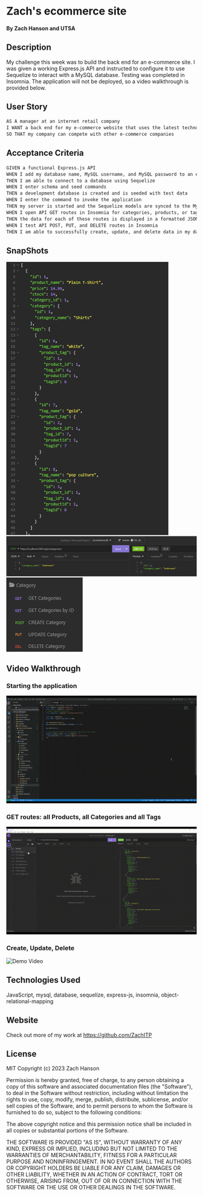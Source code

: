 # Zach's ecommerce site

#### By Zach Hanson and UTSA

## Description

My challenge this week was to build the back end for an e-commerce site. I was given a working Express.js API and instructed to configure it to use Sequelize to interact with a MySQL database. Testing was completed in Insomnia. The application will not be deployed, so a video walkthrough is provided below.

## User Story

```md
AS A manager at an internet retail company
I WANT a back end for my e-commerce website that uses the latest technologies
SO THAT my company can compete with other e-commerce companies
```

## Acceptance Criteria

```md
GIVEN a functional Express.js API
WHEN I add my database name, MySQL username, and MySQL password to an environment variable file
THEN I am able to connect to a database using Sequelize
WHEN I enter schema and seed commands
THEN a development database is created and is seeded with test data
WHEN I enter the command to invoke the application
THEN my server is started and the Sequelize models are synced to the MySQL database
WHEN I open API GET routes in Insomnia for categories, products, or tags
THEN the data for each of these routes is displayed in a formatted JSON
WHEN I test API POST, PUT, and DELETE routes in Insomnia
THEN I am able to successfully create, update, and delete data in my database
```

## SnapShots

<img src="./Assets/Product.png" alt="Product" title="Product">
<img src="./Assets/Create.png" alt="Create" title="Create">
<img src="./Assets/CRUD.png" alt="CRUD" title="CRUD">

## Video Walkthrough

### Starting the application

<img src="./Assets/start-application.gif" alt= "Demo Video" title="Demo Video">

### GET routes: all Products, all Categories and all Tags

<img src="./Assets/Get.gif" alt= "Demo Video" title="Demo Video">

### Create, Update, Delete

<img src="./Assets/CRUD.gif" alt= "Demo Video" title="Demo Video">

## Technologies Used

JavaScript, mysql, database, sequelize, express-js,
insomnia, object-relational-mapping

## Website

Check out more of my work at https://github.com/ZachITP

## License

MIT Copyright (c) 2023 Zach Hanson

Permission is hereby granted, free of charge, to any person obtaining a copy of this software and associated documentation files (the "Software"), to deal in the Software without restriction, including without limitation the rights to use, copy, modify, merge, publish, distribute, sublicense, and/or sell copies of the Software, and to permit persons to whom the Software is furnished to do so, subject to the following conditions:

The above copyright notice and this permission notice shall be included in all copies or substantial portions of the Software.

THE SOFTWARE IS PROVIDED "AS IS", WITHOUT WARRANTY OF ANY KIND, EXPRESS OR IMPLIED, INCLUDING BUT NOT LIMITED TO THE WARRANTIES OF MERCHANTABILITY, FITNESS FOR A PARTICULAR PURPOSE AND NONINFRINGEMENT. IN NO EVENT SHALL THE AUTHORS OR COPYRIGHT HOLDERS BE LIABLE FOR ANY CLAIM, DAMAGES OR OTHER LIABILITY, WHETHER IN AN ACTION OF CONTRACT, TORT OR OTHERWISE, ARISING FROM, OUT OF OR IN CONNECTION WITH THE SOFTWARE OR THE USE OR OTHER DEALINGS IN THE SOFTWARE.
